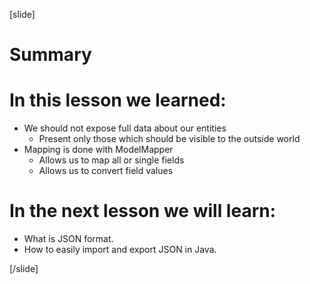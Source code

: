 [slide]

# Summary

# In this lesson we learned:

- We should not expose full data about our entities
    - Present only those which should be visible to the outside world
- Mapping is done with ModelMapper
    - Allows us to map all or single fields
    - Allows us to convert field values

# In the next lesson we will learn:

- What is JSON format.
- How to easily import and export JSON in Java.

[/slide]